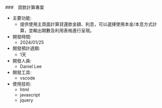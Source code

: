 ###　貸款計算專案
- 主要功能:
    - 提供使用主頁面計算貸還款金額、利息，可以選擇使用本金/本息方式計算，並輸出期數及利用表格進行呈現。
- 開發時間:
    - 2024/01/25
- 開發預計週期:
    - 1天
- 開發人員:
    - Daniel Lee
- 開發工具: 
    - vscode
- 使用技術:
    - html
    - javascript
    - jquery